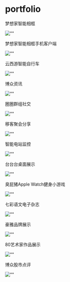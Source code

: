 # portfolio

 梦想家智能相框

![""](images/hulk-home.jpg)

梦想家智能相框手机客户端

![""](images/hulk-mobile.png)

云西游智能自行车

![""](images/xiyou.jpeg)

博众资讯

![""](images/bzinfo.jpeg)

圈圈群组社交

![""](images/oo.png)

移客聚会分享

![""](images/ekeo.jpeg)

智能电站监控

![""](images/power.png)

台台台桌面展示

![""](images/baymax.png)

臭屁猪Apple Watch健身小游戏

![""](images/donald.png)

七彩语文电子杂志

![""](images/emag.jpg)

豪雅品牌展示

![""](images/TagHeuer.png)

80艺术家作品展示

![""](images/80ad.png)

博众股市点评

![""](images/bzmoney.png)

